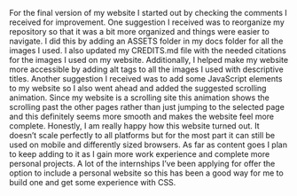 For the final version of my website I started out by checking the comments I received
for improvement. One suggestion I received was to reorganize my repository so that it was a bit more organized and things were easier to navigate. I did this by adding an ASSETS folder in my docs folder for all the images I used. I also updated my CREDITS.md file with the needed citations for the images I used on my website. Additionally, I helped make my website more accessible by adding alt tags to all the images I used with descriptive titles. Another suggestion I received was to add some JavaScript elements to my website so I also went ahead and added the suggested scrolling animation. Since my website is a scrolling site this animation shows the scrolling past the other pages rather than just jumping to the selected page and this definitely seems more smooth and makes the website feel more complete. Honestly, I am really happy how this website turned out. It doesn’t scale perfectly to all platforms but for the most part it can still be used on mobile and differently sized browsers. As far as content goes I plan to keep adding to it as I gain more work experience and complete more personal projects. A lot of the internships I’ve been applying for offer the option to include a personal website so this has been a good way for me to build one and get some experience with CSS. 

